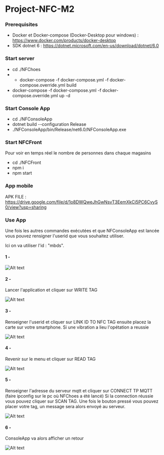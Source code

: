 # Project-NFC-M2


### Prerequisites

- Docker et Docker-compose (Docker-Desktop pour windows) : https://www.docker.com/products/docker-desktop
- SDK dotnet 6 : https://dotnet.microsoft.com/en-us/download/dotnet/6.0

### Start server

- cd ./NFChoes
- - docker-compose -f docker-compose.yml -f docker-compose.override.yml build
- docker-compose -f docker-compose.yml -f docker-compose.override.yml up -d

### Start Console App

- cd ./NFConsoleApp
- dotnet build --configuration Release
- ./NFConsoleApp/bin/Release/net6.0/NFConsoleApp.exe

### Start NFCFront

Pour voir en temps réel le nombre de personnes dans chaque magasins

- cd ./NFCFront
- npm i
- npm start

### App mobile


APK FILE : https://drive.google.com/file/d/1o8DWQweJhGwNsvT3EemXkCi5PC6CvyS0/view?usp=sharing

### Use App

Une fois les autres commandes exécutées et que NFConsoleApp est lancée vous pouvez rensigner l'userid que vous souhaitez utiliser.

Ici on va utiliser l'id : "mbds".

#### 1 - 

![Alt text](readme-img/consoleApp1.png?raw=true "Console App")

#### 2 - 
Lancer l'application et cliquer sur WRITE TAG

![Alt text](readme-img/app-1-3.jpg?raw=true "WRITE TAG")

#### 3 - 
Renseigner l'userid et cliquer sur LINK ID TO NFC TAG ensuite placez la carte sur votre smartphone. Si une vibration a lieu l'opétation a reussie

![Alt text](readme-img/app-2.jpg?raw=true "WRITE TAG")

#### 4 - 
Revenir sur le menu et cliquer sur READ TAG

![Alt text](readme-img/app-1-3.jpg?raw=true "READ TAG")

#### 5 - 
Renseigner l'adresse du serveur mqtt et cliquer sur CONNECT TP MQTT
(faire ipconfig sur le pc où NFChoes a été lancé)
Si la connection réussie vous pouvez cliquer sur SCAN TAG. Une fois le bouton pressé vous pouvez placer votre tag, un message sera alors envoyé au serveur.

![Alt text](readme-img/app-4.jpg?raw=true "SCAN TAG")


#### 6 - 
ConsoleApp va alors afficher un retour

![Alt text](readme-img/consoleApp2.png?raw=true "ConsoleApp")





